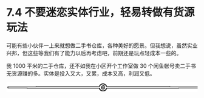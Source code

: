 # 7.4 不要迷恋实体行业，轻易转做有货源玩法

可能有些小伙伴一上来就想做二手书仓库，各种美好的愿景。但我想说，虽然实业兴邦，但这些等我们有了能力以后再考虑吧，前期还是玩点轻成本一些的。

我 1000 平米的二手仓库，还不如我在小区开个工作室做 30 个闲鱼帐号卖二手书无货源赚的多。实体是投入又大，又累，成本又高，利润又低。

![](img/ab7dc6b1e88a35f9e4a63d42b13ad5e2.png)